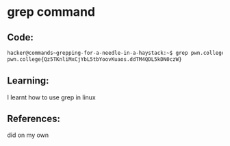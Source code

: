 # grep command
## Code:
```bash
hacker@commands~grepping-for-a-needle-in-a-haystack:~$ grep pwn.college /challenge/data.txt
pwn.college{Qz5TKnliMxCjYbL5tbYoovKuaos.ddTM4QDL5kDN0czW}

```
## Learning:
 I learnt how to use grep in linux
## References:
 did on my own
